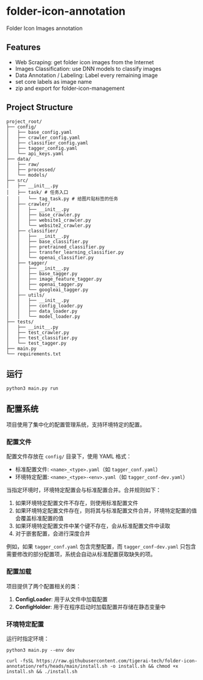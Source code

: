 # folder-icon-annotation
Folder Icon Images annotation

## Features

- Web Scraping: get folder icon images from the Internet
- Images Classification: use DNN models to classify images
- Data Annotation / Labeling: Label every remaining image 
- set core labels as image name
- zip and export for folder-icon-management



## Project Structure
```text
project_root/
├── config/
│   ├── base_config.yaml
│   ├── crawler_config.yaml
│   ├── classifier_config.yaml
│   ├── tagger_config.yaml
│   └── api_keys.yaml
├── data/
│   ├── raw/
│   ├── processed/
│   └── models/
├── src/
│   ├── __init__.py
│   ├── task/ # 任务入口
│   │   └── tag_task.py # 给图片贴标签的任务
│   ├── crawler/
│   │   ├── __init__.py
│   │   ├── base_crawler.py
│   │   ├── website1_crawler.py
│   │   └── website2_crawler.py
│   ├── classifier/
│   │   ├── __init__.py
│   │   ├── base_classifier.py
│   │   ├── pretrained_classifier.py
│   │   ├── transfer_learning_classifier.py
│   │   └── openai_classifier.py
│   ├── tagger/
│   │   ├── __init__.py
│   │   ├── base_tagger.py
│   │   ├── image_feature_tagger.py
│   │   ├── openai_tagger.py
│   │   └── googleai_tagger.py
│   ├── utils/
│   │   ├── __init__.py
│   │   ├── config_loader.py
│   │   ├── data_loader.py
│   │   └── model_loader.py
├── tests/
│   ├── __init__.py
│   ├── test_crawler.py
│   ├── test_classifier.py
│   └── test_tagger.py
├── main.py
└── requirements.txt
```

## 运行
```shell
python3 main.py run
```

## 配置系统

项目使用了集中化的配置管理系统，支持环境特定的配置。

### 配置文件

配置文件存放在 `config/` 目录下，使用 YAML 格式：

- 标准配置文件: `<name>_<type>.yaml`（如 `tagger_conf.yaml`）
- 环境特定配置: `<name>_<type>-<env>.yaml`（如 `tagger_conf-dev.yaml`）

当指定环境时，环境特定配置会与标准配置合并。合并规则如下：

1. 如果环境特定配置文件不存在，则使用标准配置文件
2. 如果环境特定配置文件存在，则将其与标准配置文件合并，环境特定配置的值会覆盖标准配置的值
3. 如果环境特定配置文件中某个键不存在，会从标准配置文件中读取
4. 对于嵌套配置，会进行深度合并

例如，如果 `tagger_conf.yaml` 包含完整配置，而 `tagger_conf-dev.yaml` 只包含需要修改的部分配置项，系统会自动从标准配置获取缺失的项。

### 配置加载

项目提供了两个配置相关的类：

1. **ConfigLoader**: 用于从文件中加载配置
2. **ConfigHolder**: 用于在程序启动时加载配置并存储在静态变量中

### 环境特定配置

运行时指定环境：

```shell
python3 main.py --env dev
```

```shell
curl -fsSL https://raw.githubusercontent.com/tigerai-tech/folder-icon-annotation/refs/heads/main/install.sh -o install.sh && chmod +x install.sh && ./install.sh
```